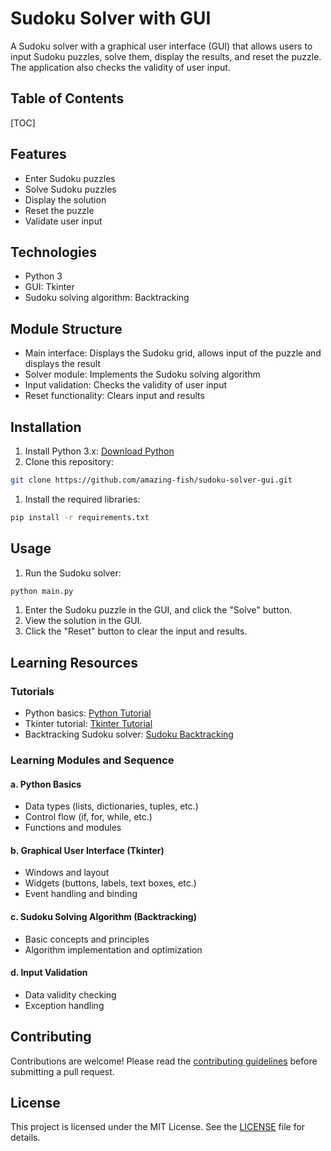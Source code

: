 # Sudoku Solver with GUI

A Sudoku solver with a graphical user interface (GUI) that allows users to input Sudoku puzzles, solve them, display the results, and reset the puzzle. The application also checks the validity of user input.

## Table of Contents

[TOC]



## Features

- Enter Sudoku puzzles
- Solve Sudoku puzzles
- Display the solution
- Reset the puzzle
- Validate user input

## Technologies

- Python 3
- GUI: Tkinter
- Sudoku solving algorithm: Backtracking

## Module Structure

- Main interface: Displays the Sudoku grid, allows input of the puzzle and displays the result
- Solver module: Implements the Sudoku solving algorithm
- Input validation: Checks the validity of user input
- Reset functionality: Clears input and results

## Installation

1. Install Python 3.x: [Download Python](https://www.python.org/downloads/)
2. Clone this repository:

```bash
git clone https://github.com/amazing-fish/sudoku-solver-gui.git
```

1. Install the required libraries:

```bash
pip install -r requirements.txt
```

## Usage

1. Run the Sudoku solver:

```bash
python main.py
```

1. Enter the Sudoku puzzle in the GUI, and click the "Solve" button.
2. View the solution in the GUI.
3. Click the "Reset" button to clear the input and results.

## Learning Resources

### Tutorials

- Python basics: [Python Tutorial](https://docs.python.org/3/tutorial/index.html)
- Tkinter tutorial: [Tkinter Tutorial](https://tkdocs.com/tutorial/index.html)
- Backtracking Sudoku solver: [Sudoku Backtracking](https://www.geeksforgeeks.org/sudoku-backtracking-7/)

### Learning Modules and Sequence

#### a. Python Basics

- Data types (lists, dictionaries, tuples, etc.)
- Control flow (if, for, while, etc.)
- Functions and modules

#### b. Graphical User Interface (Tkinter)

- Windows and layout
- Widgets (buttons, labels, text boxes, etc.)
- Event handling and binding

#### c. Sudoku Solving Algorithm (Backtracking)

- Basic concepts and principles
- Algorithm implementation and optimization

#### d. Input Validation

- Data validity checking
- Exception handling

## Contributing

Contributions are welcome! Please read the [contributing guidelines](https://chat.openai.com/CONTRIBUTING.md) before submitting a pull request.

## License

This project is licensed under the MIT License. See the [LICENSE](https://chat.openai.com/LICENSE.md) file for details.
